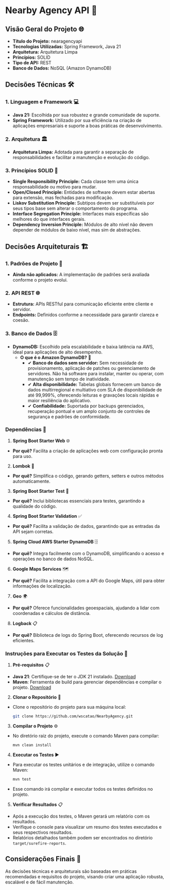 # Nearby Agency API 🏦

## Visão Geral do Projeto 🌐
- **Título do Projeto:** nearagencyapi
- **Tecnologias Utilizadas:** Spring Framework, Java 21
- **Arquitetura:** Arquitetura Limpa
- **Princípios:** SOLID
- **Tipo de API:** REST
- **Banco de Dados:** NoSQL (Amazon DynamoDB)

## Decisões Técnicas 🛠️

### 1. Linguagem e Framework 💻
- **Java 21:** Escolhida por sua robustez e grande comunidade de suporte.
- **Spring Framework:** Utilizado por sua eficiência na criação de aplicações empresariais e suporte a boas práticas de desenvolvimento.

### 2. Arquitetura 🏛️
- **Arquitetura Limpa:** Adotada para garantir a separação de responsabilidades e facilitar a manutenção e evolução do código.

### 3. Princípios SOLID 📐
- **Single Responsibility Principle:** Cada classe tem uma única responsabilidade ou motivo para mudar.
- **Open/Closed Principle:** Entidades de software devem estar abertas para extensão, mas fechadas para modificação.
- **Liskov Substitution Principle:** Subtipos devem ser substituíveis por seus tipos base sem alterar o comportamento do programa.
- **Interface Segregation Principle:** Interfaces mais específicas são melhores do que interfaces gerais.
- **Dependency Inversion Principle:** Módulos de alto nível não devem depender de módulos de baixo nível, mas sim de abstrações.

## Decisões Arquiteturais 🏗️

### 1. Padrões de Projeto 🧩
- **Ainda não aplicados:** A implementação de padrões será avaliada conforme o projeto evolui.

### 2. API REST 🌐
- **Estrutura:** APIs RESTful para comunicação eficiente entre cliente e servidor.
- **Endpoints:** Definidos conforme a necessidade para garantir clareza e coesão.

### 3. Banco de Dados 🗄️
- **DynamoDB:** Escolhido pela escalabilidade e baixa latência na AWS, ideal para aplicações de alto desempenho.
  - **O que é o Amazon DynamoDB?** 🏦
    - ✔ **Banco de dados sem servidor:** Sem necessidade de provisionamento, aplicação de patches ou gerenciamento de servidores. Não há software para instalar, manter ou operar, com manutenção sem tempo de inatividade.
    - ✔ **Alta disponibilidade:** Tabelas globais fornecem um banco de dados multirregional e multiativo com SLA de disponibilidade de até 99,999%, oferecendo leituras e gravações locais rápidas e maior resiliência do aplicativo.
    - ✔ **Confiabilidade:** Suportada por backups gerenciados, recuperação pontual e um amplo conjunto de controles de segurança e padrões de conformidade.

### Dependências 🚀

1. **Spring Boot Starter Web** 🌐
  - **Por quê?** Facilita a criação de aplicações web com configuração pronta para uso.

2. **Lombok** 📝
  - **Por quê?** Simplifica o código, gerando getters, setters e outros métodos automaticamente.

3. **Spring Boot Starter Test** 🧪
  - **Por quê?** Inclui bibliotecas essenciais para testes, garantindo a qualidade do código.

4. **Spring Boot Starter Validation** ✅
  - **Por quê?** Facilita a validação de dados, garantindo que as entradas da API sejam corretas.

5. **Spring Cloud AWS Starter DynamoDB** 🗄️
  - **Por quê?** Integra facilmente com o DynamoDB, simplificando o acesso e operações no banco de dados NoSQL.

6. **Google Maps Services** 🗺️
  - **Por quê?** Facilita a integração com a API do Google Maps, útil para obter informações de localização.

7. **Geo** 🌍
  - **Por quê?** Oferece funcionalidades geoespaciais, ajudando a lidar com coordenadas e cálculos de distância.

8. **Logback** 📋
  - **Por quê?** Biblioteca de logs do Spring Boot, oferecendo recursos de log eficientes.

### Instruções para Executar os Testes da Solução 🧪

1. **Pré-requisitos** 📋
  - **Java 21**: Certifique-se de ter o JDK 21 instalado. [Download](https://www.oracle.com/java/technologies/javase-jdk21-downloads.html)
  - **Maven**: Ferramenta de build para gerenciar dependências e compilar o projeto. [Download](https://maven.apache.org/download.cgi)

2. **Clonar o Repositório** 📂
  - Clone o repositório do projeto para sua máquina local:
    ```bash
    git clone https://github.com/wscatao/NearbyAgency.git
    ```

3. **Compilar o Projeto** ⚙️
  - No diretório raiz do projeto, execute o comando Maven para compilar:
    ```bash
    mvn clean install
    ```

4. **Executar os Testes** ▶️
  - Para executar os testes unitários e de integração, utilize o comando Maven:
    ```bash
    mvn test
    ```
  - Esse comando irá compilar e executar todos os testes definidos no projeto.

5. **Verificar Resultados** 📋
  - Após a execução dos testes, o Maven gerará um relatório com os resultados.
  - Verifique o console para visualizar um resumo dos testes executados e seus respectivos resultados.
  - Relatórios detalhados também podem ser encontrados no diretório `target/surefire-reports`.

## Considerações Finais 📝
As decisões técnicas e arquiteturais são baseadas em práticas recomendadas e requisitos do projeto, visando criar uma aplicação robusta, escalável e de fácil manutenção.
